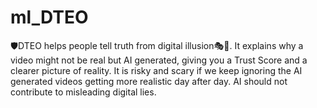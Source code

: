 # ml_DTEO
🛡DTEO helps people tell truth from digital illusion🎭🤖. It explains why a video might not be real but AI generated, giving you a Trust Score and a clearer picture of reality. It is risky and scary if we keep ignoring the AI generated videos getting more realistic day after day. AI should not contribute to misleading digital lies. 
